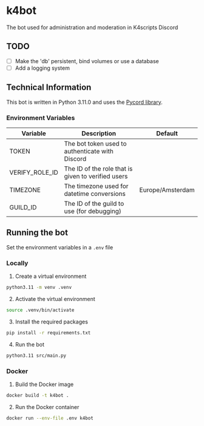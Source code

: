 # k4bot
The bot used for administration and moderation in K4scripts Discord

## TODO
- [ ] Make the 'db' persistent, bind volumes or use a database
- [ ] Add a logging system

## Technical Information
This bot is written in Python 3.11.0 and uses the [Pycord library](https://pycord.dev/).

### Environment Variables

| Variable | Description | Default |
| --- | --- | --- |
| TOKEN | The bot token used to authenticate with Discord | |
| VERIFY_ROLE_ID | The ID of the role that is given to verified users | |
| TIMEZONE | The timezone used for datetime conversions | Europe/Amsterdam |
| GUILD_ID | The ID of the guild to use (for debugging) | |

## Running the bot
Set the environment variables in a `.env` file

### Locally
1. Create a virtual environment
```bash
python3.11 -m venv .venv
```

2. Activate the virtual environment
```bash
source .venv/bin/activate
```

3. Install the required packages
```bash
pip install -r requirements.txt
```

4. Run the bot
```bash
python3.11 src/main.py
```

### Docker
1. Build the Docker image
```bash
docker build -t k4bot .
```

2. Run the Docker container
```bash
docker run --env-file .env k4bot
```